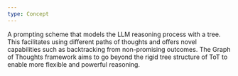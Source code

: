 ```yaml
---
type: Concept
---
```


A prompting scheme that models the LLM reasoning process with a tree. This facilitates using different paths of thoughts and offers novel capabilities such as backtracking from non-promising outcomes. The Graph of Thoughts framework aims to go beyond the rigid tree structure of ToT to enable more flexible and powerful reasoning.